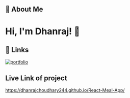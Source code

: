 ## 🚀 About Me  

# Hi, I'm Dhanraj! 👋  
## 🔗 Links  
[![portfolio](https://img.shields.io/badge/my_portfolio-1DA1F2?style=for-the-badge&logo=ko-fi&logoColor=white)](https://dhanrajchoudhary244.github.io/Static-service-page/)  
             
## Live Link of project
https://dhanrajchoudhary244.github.io/React-Meal-App/ 
    

